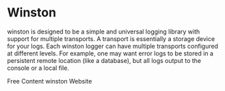 # Winston

winston is designed to be a simple and universal logging library with support for multiple transports. A transport is essentially a storage device for your logs. Each winston logger can have multiple transports configured at different levels. For example, one may want error logs to be stored in a persistent remote location (like a database), but all logs output to the console or a local file.


<ResourceGroupTitle>Free Content</ResourceGroupTitle>
<BadgeLink colorScheme='blue' badgeText='Official Website' href='https://github.com/winstonjs/winston'>winston Website</BadgeLink>
